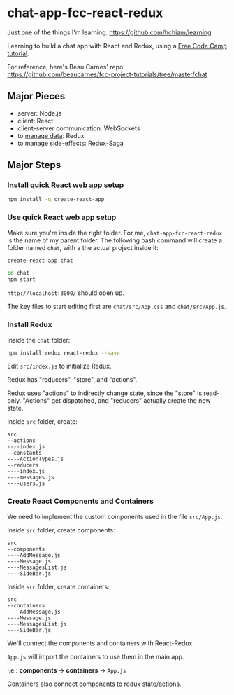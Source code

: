 # chat-app-fcc-react-redux

Just one of the things I'm learning. <https://github.com/hchiam/learning>

Learning to build a chat app with React and Redux, using a [Free Code Camp tutorial](https://www.youtube.com/watch?v=x_fHXt9V3zQ).

For reference, here's Beau Carnes' repo: <https://github.com/beaucarnes/fcc-project-tutorials/tree/master/chat>

## Major Pieces

* server: Node.js
* client: React
* client-server communication: WebSockets
* to [manage data](https://blog.logrocket.com/why-use-redux-reasons-with-clear-examples-d21bffd5835/): Redux
* to manage side-effects: Redux-Saga

## Major Steps

### Install quick React web app setup

```bash
npm install -g create-react-app
```

### Use quick React web app setup

Make sure you're inside the right folder. For me, `chat-app-fcc-react-redux` is the name of my parent folder. The following bash command will create a folder named `chat`, with a the actual project inside it:

```bash
create-react-app chat
```

```bash
cd chat
npm start
```

`http://localhost:3000/` should open up.

The key files to start editing first are `chat/src/App.css` and `chat/src/App.js`.

### Install Redux

Inside the `chat` folder:

```bash
npm install redux react-redux --save
```

Edit `src/index.js` to initialize Redux.

Redux has "reducers", "store", and "actions".

Redux uses "actions" to indirectly change state, since the "store" is read-only. "Actions" get dispatched, and "reducers" actually create the new state.

Inside `src` folder, create:

```text
src
--actions
----index.js
--constants
----ActionTypes.js
--reducers
----index.js
----messages.js
----users.js
```

### Create React Components and Containers

We need to implement the custom components used in the file `src/App.js`.

Inside `src` folder, create components:

```text
src
--components
----AddMessage.js
----Message.js
----MessagesList.js
----SideBar.js
```

Inside `src` folder, create containers:

```text
src
--containers
----AddMessage.js
----Message.js
----MessagesList.js
----SideBar.js
```

We'll connect the components and containers with React-Redux.

`App.js` will import the containers to use them in the main app.

i.e.: **components** -> **containers** -> `App.js`

Containers also connect components to redux state/actions.
